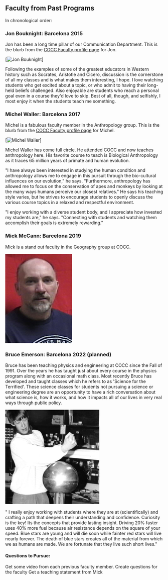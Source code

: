 ## Faculty from Past Programs

In chronological order:

### Jon Bouknight: Barcelona 2015

Jon has been a long time pillar of our Communication Department. This is the blurb from the [COCC Faculty profile page](https://www.cocc.edu/home/faculty-profiles/jon-bouknight.aspx) for Jon.

[![Jon Bouknight](https://www.cocc.edu/home/faculty-profiles/images/jbouknight_wide2.jpg)]

Following the examples of some of the greatest educators in Western history such as Socrates, Aristotle and Cicero, discussion is the cornerstone of all my classes and is what makes them interesting, I hope. I love watching students who get excited about a topic, or who admit to having their long-held beliefs challenged. Also enjoyable are students who reach a personal goal even in a course they'd love to skip. Best of all, though, and selfishly, I most enjoy it when the students teach me something. 

### Michel Waller: Barcelona 2017

Michel is a fabulous faculty member in the Anthropology group. This is the blurb from the [COCC Faculty profile page](https://www.cocc.edu/home/faculty-profiles/michel-waller.aspx) for Michel.

[![Michel Waller](https://www.cocc.edu/home/faculty-profiles/images/michel-waller.jpg)]

Michel Waller has come full circle. He attended COCC and now teaches anthropology here. His favorite course to teach is Biological Anthropology as it traces 65 million years of primate and human evolution.

"I have always been interested in studying the human condition and anthropology allows me to engage in this pursuit through the bio-cultural influences on our evolution," he says. "Furthermore, anthropology has allowed me to focus on the conservation of apes and monkeys by looking at the many ways humans perceive our closest relatives." He says his teaching style varies, but he strives to encourage students to openly discuss the various course topics in a relaxed and respectful environment.

"I enjoy working with a diverse student body, and I appreciate how invested my students are," he says. "Connecting with students and watching them accomplish their goals is extremely rewarding." 

### Mick McCann: Barcelona 2019

Mick is a stand out faculty in the Geography group at COCC.

<img src ="https://raw.githubusercontent.com/smithrockmaker/Barca22/main/book/imagesBarca22/mick-mccann.jpg">

### Bruce Emerson: Barcelona 2022 (planned)

Bruce has been teaching physics and engineering at COCC since the Fall of 1991. Over the years he has taught just about every course in the physics program along with an occasional math class. Most recently Bruce has developed and taught classes which he refers to as 'Science for the Terrified'. These science classes for students not pursuing a science or engineering degree are an opportunity to have a rich conversation about what science is, how it works, and how it impacts all of our lives in very real ways through public policy.

<img src ="https://raw.githubusercontent.com/smithrockmaker/Barca22/main/book/imagesBarca22/bruce-emerson.jpg" width="300">

" I really enjoy working with students where they are at (scientifically) and crafting a path that deepens their understanding and confidence. Curiosity is the key! Its the concepts that provide lasting insight. Driving 20% faster uses 40% more fuel because air resistance depends on the square of your speed. Blue stars are young and will die soon while fainter red stars will live nearly forever. The death of blue stars creates all of the material from which we as humans are made. We are fortunate that they live such short lives."

#### Questions to Pursue:
Get some video from each previous faculty member.
Create questions for the faculty
Get a teaching statement from Mick
